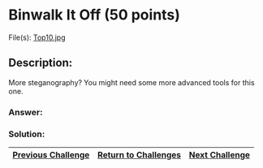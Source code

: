 # Binwalk It Off (50 points)

File(s): [Top10.jpg](Top10.jpg)

## Description:

More steganography? You might need some more advanced tools for this one.

### Answer:

### Solution:



| [Previous Challenge](/Challenges/Analyze/9) | [Return to Challenges](/Challenges/../../../#modules) | [Next Challenge](/Challenges/Analyze/11) |
| :------- | :-----: | ------: |